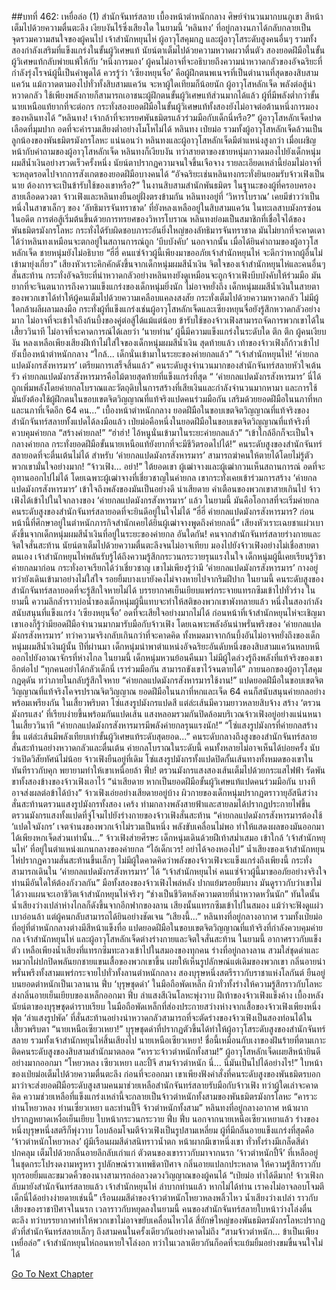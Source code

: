 ##บทที่ 462: เหยื่อล่อ (1)
สำนักจันทร์สลาย เบื้องหน้าตำหนักกลาง
ศิษย์จำนวนมากบนภูเขา สีหน้าเต็มไปด้วยความตื่นตะลึง เงียบงันไร้ซึ่งเสียงใด
ในยามนี้ ‘หลินทง’ ที่อยู่กลางนภาได้กลับกลายเป็นจุดรวมความสนใจของผู้คนไป
เจ้าสำนักหยุนไห่ ผู้อาวุโสคุมกฎ และผู้อาวุโสระดับสูงคนอื่นๆ รวมทั้งสองกำลังเสริมที่แข็งแกร่งในขั้นผู้วิเศษแท้ นัยน์ตาเต็มไปด้วยความหวาดผวาตื่นตัว
สองยอดฝีมือในขั้นผู้วิเศษแท้กลับพ่ายแพ้ให้กับ ‘หนึ่งการมอง’ ผู้คนไม่อาจที่จะอธิบายถึงความน่าหวาดกลัวของอัจฉริยะที่กำลังรุ่งโรจน์ผู้นี้เป็นคำพูดได้
ควรรู้ว่า
‘เซียงหยุนจื่อ’ คือผู้ฝึกตนพเนจรที่เป็นตำนานที่สุดของสิบสามแคว้น แม้กวาดตามองไปทั่วทั้งสิบสามแคว้น จะหาผู้ใดเทียมก็น้อยนัก
ผู้อาวุโสหลักเจ็ด พลังต่อสู้น่าหวาดกลัว ใช้เพียงพลังกายก็สามารถเอาชนะผู้ฝึกตนขั้นผู้วิเศษแท้ส่วนมากได้แล้ว ผู้ที่มีพลังต่ำกว่าขั้นนายเหนือแท้ยากที่จะต่อกร
กระทั่งสองยอดฝีมือในขั้นผู้วิเศษแท้ทั้งสองยังไม่อาจต่อต้านหนึ่งการมองของหลินทงได้
“หลินทง! เจ้ากล้าที่จะทรยศพันธมิตรแล้วร่วมมือกับเด็กนี่หรือ?”
ผู้อาวุโสหลักเจ็ดปาดเลือดที่มุมปาก อดที่จะคำรามเสียงต่ำอย่างโมโหไม่ได้
หลินทง เป่ยม่อ รวมทั้งผู้อาวุโสหลักเจ็ดล้วนเป็นลูกน้องของพันธมิตรมังกรโลหะ
แน่นอนว่า
หลินทงและผู้อาวุโสหลักเจ็ดมีตำแหน่งสูงกว่า
เมื่อเผชิญหน้ากับคำถามของผู้อาวุโสหลักเจ็ด หลินทงก็เงียบงัน
ทว่าสายตาของชายหนุ่มกวาดมองไปยังเด็กหนุ่มผมสีน้ำเงินอย่างรวดเร็วครั้งหนึ่ง นัยน์ตาปรากฏความจนใจขึ้นเจือจาง
รายละเอียดเหล่านี้ย่อมไม่อาจที่จะหลุดรอดไปจากการสังเกตของยอดฝีมือบางคนได้
“อัจฉริยะเช่นหลินทงกระทั่งยินยอมรับจ้าวเฟิงเป็นนาย ต้องการจะเป็นข้ารับใช้ของเขาหรือ?”
ในงานสิบสามสำนักพันธมิตร ในฐานะของผู้ที่ครอบครองสายเลือดดวงตา จ้าวเฟิงและหลินทงยืนอยู่ฝั่งตรงข้ามกัน
หลินทงอยู่ที่ ‘วิหารโบราณ’ เคยมีข่าวว่าเป็นหนึ่งในสาขาเล็กๆ ของ ‘ลัทธิมารจันทราชาด’ ที่ยังหลงเหลืออยู่ในสิบสามแคว้น
ในทะเลสาบมังกรซ่อนในอดีต การต่อสู้เริ่มต้นขึ้นด้วยการทรยศของวิหารโบราณ
หลินทงย่อมเป็นสมาชิกที่เชื่อใจได้ของพันธมิตรมังกรโลหะ กระทั่งได้รับผิดชอบภาระอันยิ่งใหญ่ของลัทธิมารจันทราชาด
มันไม่ยากที่จะคาดเดาได้ว่าหลินทงเหมือนจะตกอยู่ในสถานการณ์ถูก ‘บีบบังคับ’
นอกจากนั้น เมื่อได้ยินคำถามของผู้อาวุโสหลักเจ็ด ชายหนุ่มยังไม่อธิบาย
“ฮี่ฮี่ คนแซ่จ้าวผู้นี้เพียงมาขออภัยเจ้าสำนักหยุนไห่ จะดีกว่าหากผู้อื่นไม่เข้ามายุ่งเกี่ยว”
เสียงหัวเราะคิกคักดังขึ้นจากเด็กหนุ่มผมสีน้ำเงิน
จิตใจของเจ้าสำนักหยุนไห่และคนอื่นๆ สั่นสะท้าน
กระทั่งอัจฉริยะที่น่าหวาดกลัวอย่างหลินทงยังดูเหมือนจะถูกจ้าวเฟิงบีบบังคับให้ร่วมมือ มันยากที่จะจินตนาการถึงความแข็งแกร่งของเด็กหนุ่มยิ่งนัก
ไม่อาจหยั่งถึง
เด็กหนุ่มผมสีน้ำเงินในสายตาของพวกเขาได้ทำให้ผู้คนเต็มไปด้วยความเคลือบแคลงสงสัย กระทั่งเต็มไปด้วยความหวาดกลัว
ไม่มีผู้ใดกล้าผลีผลามลงมือ
กระทั่งผู้ที่แข็งแกร่งเช่นผู้อาวุโสหลักเจ็ดและเซียงหยุนจื่อยังรู้สึกหวาดกลัวอย่างมาก ไม่อาจที่จะเข้าใจถึงก้นบึ้งของคู่ต่อสู้ได้แม้แต่น้อย
ข้ารับใช้ของจ้าวเฟิงสามารถจัดการพวกเขาได้ในเสี้ยววินาที ไม่อาจที่จะคาดการณ์ได้เลยว่า ‘นายท่าน’ ผู้นี้มีความแข็งแกร่งในระดับใด
ตึก ตึก
ผู้คนเงียบงัน หลงเหลือเพียงเสียงฝีเท้าไม่ใส่ใจของเด็กหนุ่มผมสีน้ำเงิน
สุดท้ายแล้ว
เท้าของจ้าวเฟิงก็ก้าวเข้าไปยังเบื้องหน้าตำหนักกลาง
“ใกล้... เด็กนั่นเข้ามาในระยะของค่ายกลแล้ว”
“เจ้าสำนักหยุนไห่! ‘ค่ายกลแปดมังกรสังหารมาร’ เตรียมการเสร็จสิ้นแล้ว”
คนระดับสูงจำนวนมากของสำนักจันทร์สลายหัวใจเต้นรัว
ค่ายกลแปดมังกรสังหารมารคือไม้ตายสุดท้ายที่แข็งแกร่งที่สุด
“ ‘ค่ายกลแปดมังกรสังหารมาร’ นี่ได้ถูกเพิ่มพลังโดยค่ายกลโบราณและวัตถุดิบในการสร้างที่เสียเงินและกำลังจำนวนมากหามา และการใช้มันยังต้องใช้ผู้ฝึกตนในขอบเขตจิตวิญญาณที่แท้จริงแปดคนร่วมมือกัน เสริมด้วยยอดฝีมือในนภาที่หกและนภาที่เจ็ดอีก 64 คน...”
เบื้องหน้าตำหนักกลาง ยอดฝีมือในขอบเขตจิตวิญญาณที่แท้จริงของสำนักจันทร์สลายทั้งแปดได้ลงมือแล้ว
เป่ยม่อคือหนึ่งในยอดฝีมือในขอบเขตจิตวิญญาณที่แท้จริงที่ควบคุมค่ายกล
“สร้างค่ายกล!”
“ฮ่าฮ่า! ไอ้หนูนั่นเข้ามาในระยะค่ายกลแล้ว”
“เข้าใกล้อีกก็จะเป็นใจกลางค่ายกล กระทั่งยอดฝีมือขั้นนายเหนือแท้ยังยากที่จะมีชีวิตรอดไปได้!”
คนระดับสูงของสำนักจันทร์สลายอดที่จะตื่นเต้นไม่ได้
สำหรับ ‘ค่ายกลแปดมังกรสังหารมาร’ สามารถฆ่าคนให้ตายได้โดยไม่รู้ตัว พวกเขามั่นใจอย่างมาก!
“จ้าวเฟิง... อย่า!”
ใต้ยอดเขา ผู้เฒ่าจางและผู้เฒ่ากวนเห็นสถานการณ์ อดที่จะอุทานออกไปไม่ได้
โดยเฉพาะผู้เฒ่าจางที่เชี่ยวชาญในค่ายกล เขากระทั่งเคยเข้าร่วมการสร้าง ‘ค่ายกลแปดมังกรสังหารมาร’ เข้าใจถึงพลังของมันเป็นอย่างดี
น่าเสียดาย
คำเตือนของพวกเขาสายเกินไป
จ้าวเฟิงได้เข้าไปในใจกลางของ ‘ค่ายกลแปดมังกรสังหารมาร’ แล้ว
ในยามนี้
มันคือโอกาสที่จะเริ่มค่ายกล คนระดับสูงของสำนักจันทร์สลายอดที่จะยินดีอยู่ในใจไม่ได้
“ฮี่ฮี่ ค่ายกลแปดมังกรสังหารมาร? ก่อนหน้านี้ที่ศึกษาอยู่ในตำหนักภารกิจสำนักเคยได้ยินผู้เฒ่าจางพูดถึงค่ายกลนี่”
เสียงหัวเราะเฉยชาแผ่วเบาดังขึ้นจากเด็กหนุ่มผมสีน้ำเงินที่อยู่ในระยะของค่ายกล
อันใดกัน!
คนจากสำนักจันทร์สลายร่างกายและจิตใจสั่นสะท้าน นัยน์ตาเต็มไปด้วยความตื่นตะลึงจนไม่อาจเทียบ มองไปยังจ้าวเฟิงอย่างไม่เชื่อสายตาตนเอง
เจ้าสำนักหยุนไห่พลันรับรู้ได้ถึงความรู้สึกกระวนกระวายรุนแรงในใจ
เด็กหนุ่มผู้นี้เคยเรียนรู้วิชาค่ายกลมาก่อน กระทั่งอาจเรียกได้ว่าเชี่ยวชาญ
เขาไม่เพียงรู้ว่ามี ‘ค่ายกลแปดมังกรสังหารมาร’ กางอยู่ ทว่ายังเดินเข้ามาอย่างไม่ใส่ใจ รอยยิ้มบางเบายังคงไม่จางหายไปจากริมฝีปาก
ในยามนี้
คนระดับสูงของสำนักจันทร์สลายอดที่จะรู้สึกใจหายไม่ได้ บรรยากาศเย็นเยียบแพร่กระจายแทรกซึมเข้าไปทั่วร่าง
ในยามนี้ ความลึกล้ำราวบ่อน้ำของเด็กหนุ่มผู้นี้แทบจะทำให้สติของพวกเขาพังทลายแล้ว
หนึ่งในสองกำลังสนับสนุนที่แข็งแกร่ง ‘เซียงหยุนจื่อ’ อดที่จะเสียใจอย่างมากไม่ได้
ก่อนหน้าที่เจ้าสำนักหยุนไห่จะเชิญมา เขาเองก็รู้ว่ามียอดฝีมือจำนวนมากมารับมือกับจ้าวเฟิง โดยเฉพาะพลังอันน่าพรั่นพรึงของ ‘ค่ายกลแปดมังกรสังหารมาร’
ทว่าความจริงกลับเกินกว่าที่จะคาดคิด
ทั้งหมดมาจากก้นบึ้งอันไม่อาจหยั่งถึงของเด็กหนุ่มผมสีน้ำเงินผู้นั้น
ปีที่ผ่านมา เด็กหนุ่มนำพาตำแหน่งอัจฉริยะอันดับหนึ่งของสิบสามแคว้นหลบหนีออกไปยังอาณาจักรที่ห่างไกล
ในยามนี้ เด็กหนุ่มหวนย้อนคืนมา ไม่มีผู้ใดล่วงรู้ถึงพลังที่แท้จริงของเขาอีกต่อไป
“ทุกคนอย่าได้กลัวเด็กนี่ เราร่วมมือกัน สามารถขังเขาไว้จนตายได้”
ภายนอกของผู้อาวุโสคุมกฎดุดัน ทว่าภายในกลับรู้สึกใจหาย
“ค่ายกลแปดมังกรสังหารมารใช้งาน!”
แปดยอดฝีมือในขอบเขตจิตวิญญาณที่แท้จริงโคจรปราณจิตวิญญาณ ยอดฝีมือในนภาที่หกและเจ็ด 64 คนก็สนับสนุนค่ายกลอย่างพร้อมเพรียงกัน
ในเสี้ยวพริบตา
โซ่แสงรูปมังกรแปดสี แต่ล่ะเส้นมีความยาวหลายสิบจ้าง สร้าง ‘ตรวนมังกรแสง’ ที่เรียบง่ายขึ้นพร้อมกันแปดเส้น แสงหลอมรวมกันปิดล้อมบริเวณจ้าวเฟิงอยู่อย่างแน่นหนาในเสี้ยววินาที
“ค่ายกลแปดมังกรสังหารมารมีพลังค่ายกลรุนแรงนัก!”
“โซ่แสงรูปมังกรที่ค่ายกลสร้างขึ้น แต่ล่ะเส้นมีพลังเทียบเท่าขั้นผู้วิเศษแท้ระดับสุดยอด...”
คนระดับกลางถึงสูงของสำนักจันทร์สลายสั่นสะท้านอย่างหวาดกลัวและตื่นเต้น
ค่ายกลโบราณในระดับนี้ คนทั้งหลายไม่อาจเห็นได้บ่อยครั้ง นับว่าเปิดวิสัยทัศน์ไม่น้อย
จ้าวเฟิงยืนอยู่ที่เดิม โซ่แสงรูปมังกรทั้งแปดปิดกั้นเส้นทางทั้งหมดของเขาในทันทีราวกับคุก พยายามทำให้เขาเหนื่อยล้า
ฟึ่บ!
ตรวนมังกรแสงสองเส้นเต็มไปด้วยกระแสไฟฟ้า รัดพันขาทั้งสองข้างของจ้าวเฟิงเอาไว้
“น่าเสียดาย หากเป็นยอดฝีมือขั้นผู้วิเศษแท้แปดคนร่วมมือกัน บางทีอาจส่งผลต่อข้าได้บ้าง”
จ้าวเฟิงเอ่ยอย่างเสียดายอยู่บ้าง
ผิวกายของเด็กหนุ่มปรากฏตราวายุอัสนีสว่าง สั่นสะท้านตรวนแสงรูปมังกรทั้งสอง
เคร้ง
ท่ามกลางพลังสายฟ้าและสายลมได้ปรากฏประกายไฟขึ้น ตรวนมังกรแสงทั้งแปดที่จู่โจมไปยังร่างกายของจ้าวเฟิงสั่นสะท้าน
“ค่ายกลแปดมังกรสังหารมารต้องใช้ ‘แปดใจมังกร’ เจตจำนงของพวกเจ้าไม่รวมเป็นหนึ่ง พลังขับเคลื่อนไม่พอ ทำให้แสดงผลของมันออกมาได้เพียงหกเจ็ดส่วนเท่านั้น...”
จ้าวเฟิงส่ายศีรษะ
เด็กหนุ่มเดินด้วยฝีเท้าสม่ำเสมอ เข้าใกล้ ‘เจ้าสำนักหยุนไห่’ ที่อยู่ในตำแหน่งแกนกลางของค่ายกล
“ไอ้เด็กเวร! อย่าได้จองหองไป”
น้ำเสียงของเจ้าสำนักหยุนไห่ปรากฏความสั่นสะท้านขึ้นเล็กๆ
ไม่มีผู้ใดคาดคิดว่าพลังของจ้าวเฟิงจะแข็งแกร่งถึงเพียงนี้ กระทั่งสามารถเดินใน ‘ค่ายกลแปดมังกรสังหารมาร’ ได้
“เจ้าสำนักหยุนไห่ คนแซ่จ้าวผู้นี้มาขออภัยอย่างจริงใจ ท่านมีอันใดให้ต้องกังวลกัน”
มือทั้งสองของจ้าวเฟิงไพล่หลัง ปากแย้มรอยยิ้มบาง
มันดูราวกับว่าเขาไม่ได้วางแผนจะเอาชีวิตเจ้าสำนักหยุนไห่จริงๆ
“ช่างเป็นชีวิตหลังความตายที่น่าหวาดหวั่นนัก”
ทันใดนั้น น้ำเสียงว่างเปล่าห่างไกลก็ดังขึ้นจากอีกฟากของลาน
เสียงนั้นแทรกซึมเข้าไปในสมอง แม้ว่าจะฟังดูแผ่วเบาอ่อนล้า แต่ผู้คนกลับสามารถได้ยินอย่างชัดเจน
“เสียงนี้...”
หลินทงที่อยู่กลางอากาศ รวมทั้งเป่ยม่อที่อยู่ที่ตำหนักกลางต่างมีสีหน้าแข็งทื่อ
แปดยอดฝีมือในขอบเขตจิตวิญญาณที่แท้จริงที่กำลังควบคุมค่ายกล เจ้าสำนักหยุนไห่ และผู้อาวุโสหลักเจ็ดต่างร่างกายและจิตใจสั่นสะท้าน
ในยามนี้
อากาศราวกับแข็งตัว เหลือเพียงน้ำเสียงที่แทรกซึมทะลวงเข้าไปในสมองของทุกคน
ร่างที่อยู่กลางลาน สวมใส่ชุดดำและหมวกไผ่ปกปิดพลันยกชายแขนเสื้อของพวกเขาขึ้น เผยให้เห็นรูปลักษณ์แต่เดิมของพวกเขา
กลิ่นอายน่าพรั่นพรึงทั้งสามแพร่กระจายไปทั่วทั้งลานตำหนักกลาง
สองบุรุษหนึ่งสตรีราวกับราชาแห่งโลกันต์ ยืนอยู่บนยอดตำหนักเป็นเวลานาน
ฟึ่บ
‘บุรุษชุดดำ’ ในมือถือพัดเหล็ก ผิวทั่วทั้งร่างให้ความรู้สึกราวกับโลหะ ส่งกลิ่นอายเย็นเยียบของเหล็กออกมา
ฟึ่บ
ลำแสงสีเงินโลหะพุ่งวาบ
ฝีเท้าของจ้าวเฟิงแข็งค้าง
เบื้องหลัง
นัยน์ตาของบุรุษชุดดำราบเรียบ ในมือถือพัดเหล็กที่ส่องประกายสว่างห่างจากเสื้อของจ้าวเฟิงเพียงหนึ่งฟุต
‘ลำแสงรูปพัด’ ที่สั่นสะท้านอย่างน่าหวาดกลัวสามารถที่จะตัดร่างของจ้าวเฟิงเป็นสองท่อนได้ในเสี้ยวพริบตา
“นายเหนือเซียวเหยา!”
บุรุษชุดดำที่ปรากฏตัวขึ้นได้ทำให้ผู้อาวุโสระดับสูงของสำนักจันทร์สลาย รวมทั้งเจ้าสำนักหยุนไห่สิ้นเสียงไป
นายเหนือเซียวเหยา!
ชื่อนี้เหมือนกับเงาของฝันร้ายที่ตามเกาะติดคนระดับสูงของสิบสามสำนักมาตลอด
“คารวะจ้าวตำหนักทั้งสาม!”
ผู้อาวุโสหลักเจ็ดเผยสีหน้ายินดีอย่างมากออกมา
“โหยวหลง เซียวเหยา และปี้จี สามจ้าวตำหนัก นี่... นี่มันเป็นไปได้อย่างไร!”
ใบหน้าของเป่ยม่อเต็มไปด้วยความตื่นตะลึง
ก่อนที่จะออกมา เขาเพียงฟังคำสั่งที่คนระดับสูงของพันธมิตรบอกมาว่าจะส่งยอดฝีมือระดับสูงสามคนมาช่วยเหลือสำนักจันทร์สลายรับมือกับจ้าวเฟิง
ทว่าผู้ใดเล่าจะคาดคิด
ความช่วยเหลือที่แข็งแกร่งเหล่านี้จะกลายเป็นจ้าวตำหนักทั้งสามของพันธมิตรมังกรโลหะ
“คารวะท่านโหยวหลง ท่านเซี่ยวเหยา และท่านปี้จี จ้าวตำหนักทั้งสาม”
หลินทงที่อยู่กลางอากาศ หน้าผากปรากฏหยาดเหงื่อเย็นเยียบ ใบหน้ากระวนกระวาย
ฟึ่บ ฟึ่บ
นอกจากนายเหนือเซียวเหยาแล้ว ร่างของหนึ่งบุรุษหนึ่งสตรีก็พุ่งวาบ โอบล้อมโจมตีจ้าวเฟิงเป็นรูปสามเหลี่ยม
ผู้ที่มีกลิ่นอายแข็งแกร่งที่สุดคือ ‘จ้าวตำหนักโหยวหลง’ ผู้มีเรือนผมสีดำสนิทราวน้ำตก หน้าผากมีเขาหนึ่งเขา ทั่วทั้งร่างมีเกล็ดสีดำปกคลุม เต็มไปด้วยกลิ่นอายลึกลับเก่าแก่
ตัวตนของเขาราวกับมาจากนรก
‘จ้าวตำหนักปี้จี’ ที่เหลืออยู่ในชุดกระโปรงดงามหรูหรา รูปลักษณ์ราวเทพธิดาปีศาจ กลิ่นอายแปลกประหลาด ให้ความรู้สึกราวกับทุกรอยยิ้มและขมวดคิ้วของนางสามารถล่อลวงดวงวิญญาณของผู้คนได้
“เป่ยม่อ ทำได้ดีมาก! จ้าวเฟิงกลับมายังสำนักจันทร์สลายแล้ว เจ้าสำนักหยุนไห่ ลำบากท่านแล้ว หากไม่ได้ท่าน เราคงไม่อาจลอบโจมตีเด็กนี่ได้อย่างง่ายดายเช่นนี้”
เรือนผมสีดำของจ้าวตำหนักโหยวหลงพลิ้วไหว น้ำเสียงว่างเปล่า ราวกับเสียงของราชาปีศาจในนรก
เวลาราวกับหยุดลงในยามนี้
คนของสำนักจันทร์สลายใบหน้าว่างโล่งตื่นตะลึง ทว่าบรรยากาศทำให้พวกเขาไม่อาจขยับเคลื่อนไหวได้
สี่ยักษ์ใหญ่ของพันธมิตรมังกรโลหะปรากฏตัวที่สำนักจันทร์สลายเล็กๆ ถึงสามคนในครั้งเดียวกันอย่างคาดไม่ถึง
“สามจ้าวตำหนัก... ข้าเป็นเพียงเหยื่อล่อ”
เจ้าสำนักหยุนไห่ถอนหายใจโล่งอก ทว่าในเวลาเดียวกันก็อดที่จะแย้มยิ้มอย่างขมขื่นจนใจไม่ได้



[Go To Next Chapter]( ./22.md)